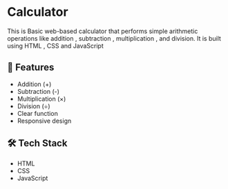 # Calculator
This is Basic web-based calculator that performs simple arithmetic operations like addition , subtraction , multiplication , and division.
It is built using HTML , CSS and JavaScript

## 🚀 Features

- Addition (+)
- Subtraction (-)
- Multiplication (×)
- Division (÷)
- Clear function
- Responsive design

## 🛠️ Tech Stack

- HTML
- CSS
- JavaScript
